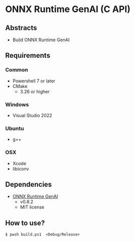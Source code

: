 # ONNX Runtime GenAI (C API)

## Abstracts

* Build ONNX Runtime GenAI

## Requirements

### Common

* Powershell 7 or later
* CMake
  * 3.26 or higher

### Windows

* Visual Studio 2022

### Ubuntu

* g++

### OSX

* Xcode
* libiconv

## Dependencies

* [ONNX Runtime GenAI](https://github.com/microsoft/onnxruntime-genai)
  * v0.8.2
  * MIT license

## How to use?

````shell
$ pwsh build.ps1  <Debug/Release>
````